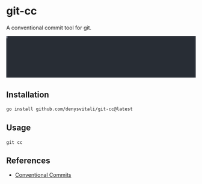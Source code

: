 # git-cc

A conventional commit tool for git.

<a href="https://asciinema.org/a/R8xrOATDrnmO2hDNrdhGGllgH" target="_blank">
    <img src="./docs/demo.svg" alt="DEMO"/>
</a>


## Installation

```bash
go install github.com/denysvitali/git-cc@latest
```

## Usage

```
git cc
```

## References

- [Conventional Commits](https://www.conventionalcommits.org/en/v1.0.0/)
